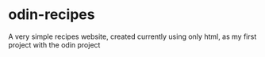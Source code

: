 # odin-recipes
A very simple recipes website, created currently using only html, as my first project with the odin project

